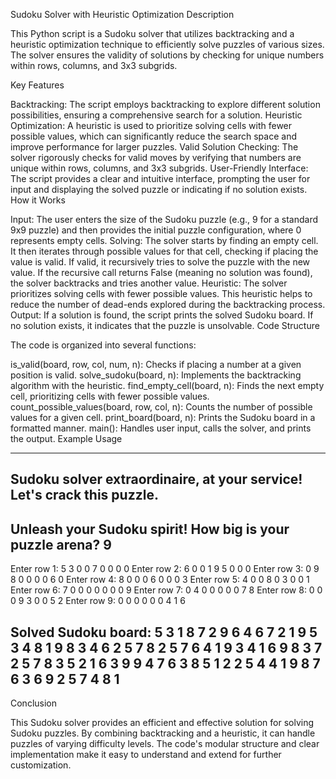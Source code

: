 Sudoku Solver with Heuristic Optimization
Description

This Python script is a Sudoku solver that utilizes backtracking and a heuristic optimization technique to efficiently solve puzzles of various sizes. The solver ensures the validity of solutions by checking for unique numbers within rows, columns, and 3x3 subgrids.

Key Features

Backtracking: The script employs backtracking to explore different solution possibilities, ensuring a comprehensive search for a solution.
Heuristic Optimization: A heuristic is used to prioritize solving cells with fewer possible values, which can significantly reduce the search space and improve performance for larger puzzles.
Valid Solution Checking: The solver rigorously checks for valid moves by verifying that numbers are unique within rows, columns, and 3x3 subgrids.
User-Friendly Interface: The script provides a clear and intuitive interface, prompting the user for input and displaying the solved puzzle or indicating if no solution exists.
How it Works

Input: The user enters the size of the Sudoku puzzle (e.g., 9 for a standard 9x9 puzzle) and then provides the initial puzzle configuration, where 0 represents empty cells.
Solving: The solver starts by finding an empty cell. It then iterates through possible values for that cell, checking if placing the value is valid. If valid, it recursively tries to solve the puzzle with the new value. If the recursive call returns False (meaning no solution was found), the solver backtracks and tries another value.
Heuristic: The solver prioritizes solving cells with fewer possible values. This heuristic helps to reduce the number of dead-ends explored during the backtracking process.
Output: If a solution is found, the script prints the solved Sudoku board. If no solution exists, it indicates that the puzzle is unsolvable.
Code Structure

The code is organized into several functions:

is_valid(board, row, col, num, n): Checks if placing a number at a given position is valid.
solve_sudoku(board, n): Implements the backtracking algorithm with the heuristic.
find_empty_cell(board, n): Finds the next empty cell, prioritizing cells with fewer possible values.
count_possible_values(board, row, col, n): Counts the number of possible values for a given cell.
print_board(board, n): Prints the Sudoku board in a formatted manner.
main(): Handles user input, calls the solver, and prints the output.
Example Usage

-----------------------------
Sudoku solver extraordinaire, at your service! Let's crack this puzzle.
-----------------------------
Unleash your Sudoku spirit! How big is your puzzle arena? 9
-----------------------------
Enter row 1: 5 3 0 0 7 0 0 0 0
Enter row 2: 6 0 0 1 9 5 0 0 0
Enter row 3: 0 9 8 0 0 0 0 6 0
Enter row 4: 8 0 0 0 6 0 0 0 3
Enter row 5: 4 0 0 8 0 3 0 0 1
Enter row 6: 7 0 0 0 0 0 0 0 9
Enter row 7: 0 4 0 0 0 0 0 7 8
Enter row 8: 0 0 0 9 3 0 0 5 2
Enter row 9: 0 0 0 0 0 0 4 1 6

Solved Sudoku board:
5 3 1 8 7 2 9 6 4
6 7 2 1 9 5 3 4 8
1 9 8 3 4 6 2 5 7
8 2 5 7 6 4 1 9 3
4 1 6 9 8 3 7 2 5
7 8 3 5 2 1 6 3 9
9 4 7 6 3 8 5 1 2
2 5 4 4 1 9 8 7 6
3 6 9 2 5 7 4 8 1
-----------------------------
Conclusion

This Sudoku solver provides an efficient and effective solution for solving Sudoku puzzles. By combining backtracking and a heuristic, it can handle puzzles of varying difficulty levels. The code's modular structure and clear implementation make it easy to understand and extend for further customization.
